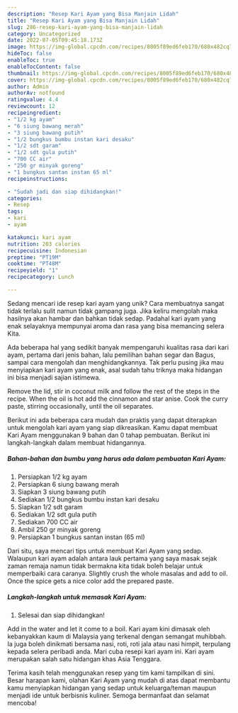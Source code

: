 ```yaml
---
description: "Resep Kari Ayam yang Bisa Manjain Lidah"
title: "Resep Kari Ayam yang Bisa Manjain Lidah"
slug: 286-resep-kari-ayam-yang-bisa-manjain-lidah
category: Uncategorized
date: 2022-07-05T09:45:18.173Z
image: https://img-global.cpcdn.com/recipes/8005f89ed6feb170/680x482cq70/kari-ayam-foto-resep-utama.jpg
hideToc: false
enableToc: true
enableTocContent: false
thumbnail: https://img-global.cpcdn.com/recipes/8005f89ed6feb170/680x482cq70/kari-ayam-foto-resep-utama.jpg
cover: https://img-global.cpcdn.com/recipes/8005f89ed6feb170/680x482cq70/kari-ayam-foto-resep-utama.jpg
author: Admin
authorAv: notfound
ratingvalue: 4.4
reviewcount: 12
recipeingredient:
- "1/2 kg ayam"
- "6 siung bawang merah"
- "3 siung bawang putih"
- "1/2 bungkus bumbu instan kari desaku"
- "1/2 sdt garam"
- "1/2 sdt gula putih"
- "700 CC air"
- "250 gr minyak goreng"
- "1 bungkus santan instan 65 ml"
recipeinstructions:

- "Sudah jadi dan siap dihidangkan!"
categories:
- Resep
tags:
- kari
- ayam

katakunci: kari ayam 
nutrition: 203 calories
recipecuisine: Indonesian
preptime: "PT19M"
cooktime: "PT48M"
recipeyield: "1"
recipecategory: Lunch

---
```





Sedang mencari ide resep kari ayam yang unik? Cara membuatnya sangat tidak terlalu sulit namun tidak gampang juga. Jika keliru mengolah maka hasilnya akan hambar dan bahkan tidak sedap. Padahal kari ayam yang enak selayaknya mempunyai aroma dan rasa yang bisa memancing selera Kita.





Ada beberapa hal yang sedikit banyak mempengaruhi kualitas rasa dari kari ayam, pertama dari jenis bahan, lalu pemilihan bahan segar dan Bagus, sampai cara mengolah dan menghidangkannya. Tak perlu pusing jika mau menyiapkan kari ayam yang enak,      asal sudah tahu triknya maka hidangan ini bisa menjadi sajian istimewa.














Remove the lid, stir in coconut milk and follow the rest of the steps in the recipe. When the oil is hot add the cinnamon and star anise. Cook the curry paste, stirring occasionally, until the oil separates.






Berikut ini ada beberapa cara mudah dan praktis yang dapat diterapkan untuk mengolah kari ayam yang siap dikreasikan. Kamu dapat membuat Kari Ayam menggunakan 9 bahan dan 0 tahap pembuatan. Berikut ini langkah-langkah dalam membuat hidangannya.

<!--inarticleads1-->

##### Bahan-bahan dan bumbu yang harus ada dalam pembuatan Kari Ayam:

1. Persiapkan 1/2 kg ayam
1. Persiapkan 6 siung bawang merah
1. Siapkan 3 siung bawang putih
1. Sediakan 1/2 bungkus bumbu instan kari desaku
1. Siapkan 1/2 sdt garam
1. Sediakan 1/2 sdt gula putih
1. Sediakan 700 CC air
1. Ambil 250 gr minyak goreng
1. Persiapkan 1 bungkus santan instan (65 ml)


Dari situ, saya mencari tips untuk membuat Kari Ayam yang sedap. Walaupun kari ayam adalah antara lauk pertama yang saya masak sejak zaman remaja namun tidak bermakna kita tidak boleh belajar untuk memperbaiki cara caranya. Slightly crush the whole masalas and add to oil. Once the spice gets a nice color add the prepared paste. 

<!--inarticleads2-->

##### Langkah-langkah untuk memasak Kari Ayam:


1. Selesai dan siap dihidangkan!

Add in the water and let it come to a boil. Kari ayam kini dimasak oleh kebanyakkan kaum di Malaysia yang terkenal dengan semangat muhibbah. Ia juga boleh dinikmati bersama nasi, roti, roti jala atau nasi himpit, terpulang kepada selera peribadi anda. Mari cuba resepi kari ayam ini. Kari ayam merupakan salah satu hidangan khas Asia Tenggara. 

Terima kasih telah menggunakan resep yang tim kami tampilkan di sini. Besar harapan kami, olahan Kari Ayam yang mudah di atas dapat membantu kamu menyiapkan hidangan yang sedap untuk keluarga/teman maupun menjadi ide untuk berbisnis kuliner. Semoga bermanfaat dan selamat mencoba!
